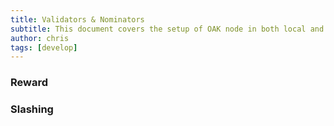```yaml
---
title: Validators & Nominators
subtitle: This document covers the setup of OAK node in both local and testnet network
author: chris
tags: [develop]
---
```


### Reward

### Slashing